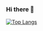 ### Hi there 👋

[![Top Langs](https://github-readme-stats.vercel.app/api/top-langs/?username=ChiD12&hide_progress=false)](https://github.com/anuraghazra/github-readme-stats)

<!--
**ChiD12/ChiD12** is a ✨ _special_ ✨ repository because its `README.md` (this file) appears on your GitHub profile.



Here are some ideas to get you started:

- 🔭 I’m currently working on ...
- 🌱 I’m currently learning ...
- 👯 I’m looking to collaborate on ...
- 🤔 I’m looking for help with ...
- 💬 Ask me about ...
- 📫 How to reach me: ...
- 😄 Pronouns: ...
- ⚡ Fun fact: ...
-->
